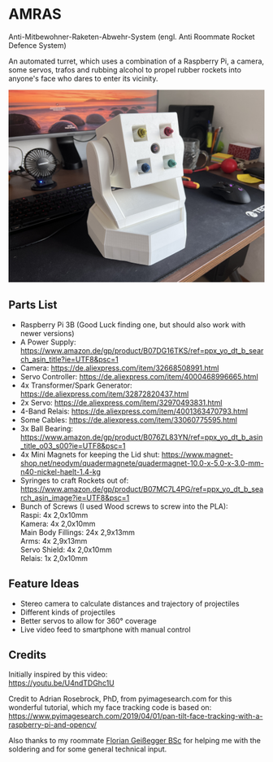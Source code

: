 # AMRAS
Anti-Mitbewohner-Raketen-Abwehr-System (engl. Anti Roommate Rocket Defence System)

An automated turret, which uses a combination of a Raspberry Pi, a camera, some servos, trafos and rubbing alcohol
to propel rubber rockets into anyone's face who dares to enter its vicinity.

![AMRAS](./Images/AMRAS.JPG)

## Parts List

 - Raspberry Pi 3B (Good Luck finding one, but should also work with newer versions)  
 - A Power Supply: https://www.amazon.de/gp/product/B07DG16TKS/ref=ppx_yo_dt_b_search_asin_title?ie=UTF8&psc=1  
 - Camera: https://de.aliexpress.com/item/32668508991.html  
 - Servo Controller: https://de.aliexpress.com/item/4000468996665.html  
 - 4x Transformer/Spark Generator: https://de.aliexpress.com/item/32872820437.html  
 - 2x Servo: https://de.aliexpress.com/item/32970493831.html  
 - 4-Band Relais: https://de.aliexpress.com/item/4001363470793.html  
 - Some Cables: https://de.aliexpress.com/item/33060775595.html  
 - 3x Ball Bearing: https://www.amazon.de/gp/product/B076ZL83YN/ref=ppx_yo_dt_b_asin_title_o03_s00?ie=UTF8&psc=1  
 - 4x Mini Magnets for keeping the Lid shut: https://www.magnet-shop.net/neodym/quadermagnete/quadermagnet-10.0-x-5.0-x-3.0-mm-n40-nickel-haelt-1.4-kg  
 - Syringes to craft Rockets out of: https://www.amazon.de/gp/product/B07MC7L4PG/ref=ppx_yo_dt_b_search_asin_image?ie=UTF8&psc=1  
 - Bunch of Screws (I used Wood screws to screw into the PLA):  
Raspi: 4x 2,0x10mm  
Kamera: 4x 2,0x10mm  
Main Body Fillings: 24x 2,9x13mm  
Arms: 4x 2,9x13mm  
Servo Shield: 4x 2,0x10mm  
Relais: 1x 2,0x10mm  

## Feature Ideas

 - Stereo camera to calculate distances and trajectory of projectiles
 - Different kinds of projectiles
 - Better servos to allow for 360° coverage
 - Live video feed to smartphone with manual control

## Credits

Initially inspired by this video:  
https://youtu.be/U4ndTDGhc1U

Credit to Adrian Rosebrock, PhD, from pyimagesearch.com for this wonderful tutorial, which my face tracking code is based on:  
https://www.pyimagesearch.com/2019/04/01/pan-tilt-face-tracking-with-a-raspberry-pi-and-opencv/

Also thanks to my roommate [Florian Geißegger BSc](mailto:florian.geissegger@gmx.com) for helping me with the soldering and for some general technical input.